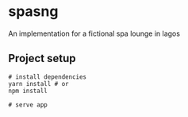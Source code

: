 # spasng
An implementation for a fictional spa lounge in lagos

## Project setup
```shell
# install dependencies
yarn install # or
npm install

# serve app
```
